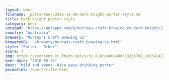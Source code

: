 ```yaml
---
layout: beer
filename: _posts/beer/2016-11-09-dark-knight-porter-style.md
title: Dark knight porter style
category: beer
untappd: "https://untappd.com/b/murrays-craft-brewing-co-dark-knight/13293"
country: "Australia"
brewery: "Murray's Craft Brewing Co"
breweryURL: "/brewery/murrays-craft-brewing-co.html"
style: "Porter - Other"
score: 7
img: https://scontent.xx.fbcdn.net/v/t1.0-0/p480x480/13263768_10154147277768745_7051226245324032886_n.jpg?oh=fe5aba7ed09491081034afbae339186a&oe=59BB3206
beer-date: "2016-05-24"
desc: "Mild and sweet. Nice easy drinking porter"
permalink: /beer/:title.html
---
```

